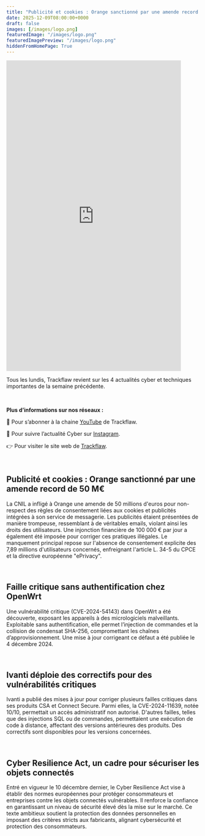 ```yaml
---
title: "Publicité et cookies : Orange sanctionné par une amende record de 50 M€ - Les4ActusCyber : semaine du 09 décembre"
date: 2025-12-09T08:00:00+0000
draft: false
images: [/images/logo.png]
featuredImage: "/images/logo.png"
featuredImagePreview: "/images/logo.png"
hiddenFromHomePage: True
---
```

    
<div class="flex-container">
   <div class="flex-items">
   <iframe width="456" height="811" src="https://www.youtube.com/embed/RihNo1FYscU"
   title="Publicité et cookies : Orange sanctionné par une amende record de 50 M€ - #Les4ActusCyber : semaine du 09 décembre" frameborder="0" allow="accelerometer; autoplay; clipboard-write; 
   encrypted-media; gyroscope; picture-in-picture; web-share" allowfullscreen></iframe>
   </div>

   <div class="flex-items">
      <p>Tous les lundis, Trackflaw revient sur les 4 actualités cyber et techniques importantes de la semaine précédente.</p>
      <br>
      <p><strong>Plus d’informations sur nos réseaux :</strong></p>
      <p>🔴 Pour s’abonner à la chaine <a href="https://www.youtube.com/@trackflaw" target="_blank" rel="noopener noreffer ">YouTube</a> de Trackflaw.</p>
      <p>📸 Pour suivre l’actualité Cyber sur <a href="https://www.instagram.com/trackflaw/" target="_blank" rel="noopener noreffer ">Instagram</a>.</p>
      <p>👉 Pour visiter le site web de <a href="https://trackflaw.com" target="_blank" rel="noopener noreffer ">Trackflaw</a>.</p>
   </div>
</div>

    
<br>

## Publicité et cookies : Orange sanctionné par une amende record de 50 M€


La CNIL a infligé à Orange une amende de 50 millions d'euros pour non-respect des règles de consentement liées aux cookies et publicités intégrées à son service de messagerie. Les publicités étaient présentées de manière trompeuse, ressemblant à de véritables emails, violant ainsi les droits des utilisateurs. Une injonction financière de 100 000 € par jour a également été imposée pour corriger ces pratiques illégales.
Le manquement principal repose sur l'absence de consentement explicite des 7,89 millions d'utilisateurs concernés, enfreignant l'article L. 34-5 du CPCE et la directive européenne "ePrivacy".


<br>

## Faille critique sans authentification chez OpenWrt


Une vulnérabilité critique (CVE-2024-54143) dans OpenWrt a été découverte, exposant les appareils à des micrologiciels malveillants. Exploitable sans authentification, elle permet l’injection de commandes et la collision de condensat SHA-256, compromettant les chaînes d’approvisionnement. 
Une mise à jour corrigeant ce défaut a été publiée le 4 décembre 2024.


<br>

## Ivanti déploie des correctifs pour des vulnérabilités critiques


Ivanti a publié des mises à jour pour corriger plusieurs failles critiques dans ses produits CSA et Connect Secure. Parmi elles, la CVE-2024-11639, notée 10/10, permettait un accès administratif non autorisé. D'autres failles, telles que des injections SQL ou de commandes, permettaient une exécution de code à distance, affectant des versions antérieures des produits.
Des correctifs sont disponibles pour les versions concernées.


<br>

## Cyber Resilience Act, un cadre pour sécuriser les objets connectés


Entré en vigueur le 10 décembre dernier, le Cyber Resilience Act vise à établir des normes européennes pour protéger consommateurs et entreprises contre les objets connectés vulnérables. Il renforce la confiance en garantissant un niveau de sécurité élevé dès la mise sur le marché.
Ce texte ambitieux soutient la protection des données personnelles en imposant des critères stricts aux fabricants, alignant cybersécurité et protection des consommateurs.

